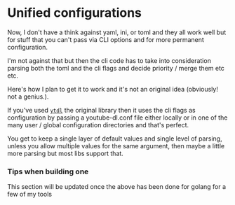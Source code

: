 # Unified configurations

Now, I don't have a think against yaml, ini, or toml and they all work well but
for stuff that you can't pass via CLI options and for more permanent
configuration.

I'm not against that but then the cli code has to take into consideration
parsing both the toml and the cli flags and decide priority / merge them etc
etc.

Here's how I plan to get it to work and it's not an original idea (obviously!
not a genius.).

If you've used [`ytdl`](https://github.com/ytdl-org/youtube-dl) the original library then it uses the cli flags as configuration by passing a youtube-dl.conf file either locally or in one of the many user / global configuration directories and that's perfect.

You get to keep a single layer of default values and single level of parsing,
unless you allow multiple values for the same argument, then maybe a little more
parsing but most libs support that.

### Tips when building one

This section will be updated once the above has been done for golang for a few
of my tools
